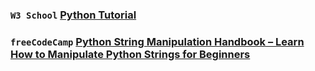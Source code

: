### `W3 School` [ Python Tutorial](https://www.w3schools.com/python/default.asp)

### `freeCodeCamp` [Python String Manipulation Handbook – Learn How to Manipulate Python Strings for Beginners](https://www.freecodecamp.org/news/python-string-manipulation-handbook/#heading-python-string-basics)



